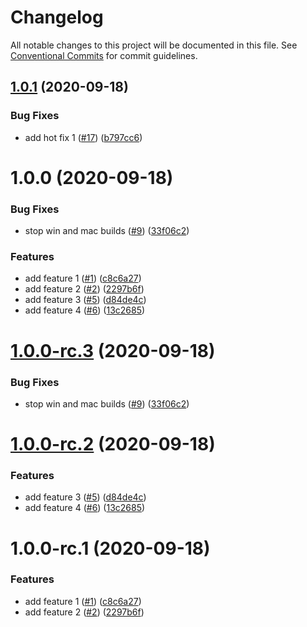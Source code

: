 # Changelog

All notable changes to this project will be documented in this file. See
[Conventional Commits](https://conventionalcommits.org) for commit guidelines.

## [1.0.1](https://github.com/hyperweavers/release-automation-sample/compare/v1.0.0...v1.0.1) (2020-09-18)


### Bug Fixes

* add hot fix 1 ([#17](https://github.com/hyperweavers/release-automation-sample/issues/17)) ([b797cc6](https://github.com/hyperweavers/release-automation-sample/commit/b797cc6382945c7e35b9c3d0ed29ce43aec2199a))

# 1.0.0 (2020-09-18)


### Bug Fixes

* stop win and mac builds ([#9](https://github.com/hyperweavers/release-automation-sample/issues/9)) ([33f06c2](https://github.com/hyperweavers/release-automation-sample/commit/33f06c27a3adaa00cdce403f5c144e2d3d750765))


### Features

* add feature 1 ([#1](https://github.com/hyperweavers/release-automation-sample/issues/1)) ([c8c6a27](https://github.com/hyperweavers/release-automation-sample/commit/c8c6a279a478e8a10a5e02c9d4428bd8bdd2a91d))
* add feature 2 ([#2](https://github.com/hyperweavers/release-automation-sample/issues/2)) ([2297b6f](https://github.com/hyperweavers/release-automation-sample/commit/2297b6f1bf06714c167fc8f5a2f46b5d335e2597))
* add feature 3 ([#5](https://github.com/hyperweavers/release-automation-sample/issues/5)) ([d84de4c](https://github.com/hyperweavers/release-automation-sample/commit/d84de4c0fb1d94bc02065429e30a20c821c59aba))
* add feature 4 ([#6](https://github.com/hyperweavers/release-automation-sample/issues/6)) ([13c2685](https://github.com/hyperweavers/release-automation-sample/commit/13c2685bc1e184c13bf2c42290dfd384f77ec1b2))

# [1.0.0-rc.3](https://github.com/hyperweavers/release-automation-sample/compare/v1.0.0-rc.2...v1.0.0-rc.3) (2020-09-18)


### Bug Fixes

* stop win and mac builds ([#9](https://github.com/hyperweavers/release-automation-sample/issues/9)) ([33f06c2](https://github.com/hyperweavers/release-automation-sample/commit/33f06c27a3adaa00cdce403f5c144e2d3d750765))

# [1.0.0-rc.2](https://github.com/hyperweavers/release-automation-sample/compare/v1.0.0-rc.1...v1.0.0-rc.2) (2020-09-18)


### Features

* add feature 3 ([#5](https://github.com/hyperweavers/release-automation-sample/issues/5)) ([d84de4c](https://github.com/hyperweavers/release-automation-sample/commit/d84de4c0fb1d94bc02065429e30a20c821c59aba))
* add feature 4 ([#6](https://github.com/hyperweavers/release-automation-sample/issues/6)) ([13c2685](https://github.com/hyperweavers/release-automation-sample/commit/13c2685bc1e184c13bf2c42290dfd384f77ec1b2))

# 1.0.0-rc.1 (2020-09-18)


### Features

* add feature 1 ([#1](https://github.com/hyperweavers/release-automation-sample/issues/1)) ([c8c6a27](https://github.com/hyperweavers/release-automation-sample/commit/c8c6a279a478e8a10a5e02c9d4428bd8bdd2a91d))
* add feature 2 ([#2](https://github.com/hyperweavers/release-automation-sample/issues/2)) ([2297b6f](https://github.com/hyperweavers/release-automation-sample/commit/2297b6f1bf06714c167fc8f5a2f46b5d335e2597))
